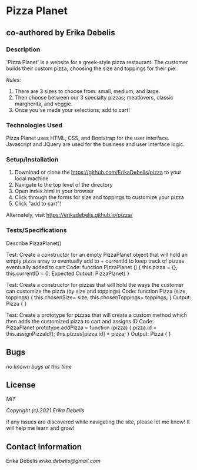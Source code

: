 # __Pizza Planet__
## co-authored by Erika Debelis

### __Description__
'Pizza Planet' is a website for a greek-style pizza restaurant. The customer builds their custom pizza; choosing the size and toppings for their pie.

_Rules:_
1. There are 3 sizes to choose from: small, medium, and large.
2. Then choose between our 3 specialty pizzas; meatlovers, classic margherita, and veggie.
3. Once you've made your selections; add to cart!

### __Technologies Used__
Pizza Planet uses HTML, CSS, and Bootstrap for the user interface. Javascript and JQuery are used for the business and user interface logic. 

### __Setup/Installation__
1. Download or clone the https://github.com/ErikaDebelis/pizza to your local machine
2. Navigate to the top level of the directory
3. Open index.html in your browser
4. Click through the forms for size and toppings to customize your pizza
5. Click "add to cart"!

Alternately, visit https://erikadebelis.github.io/pizza/

### __Tests/Specifications__

Describe PizzaPlanet()

Test: Create a constructor for an empty PizzaPlanet object that will hold an empty pizza array to eventually add to + currentId to keep track of pizzas eventually added to cart
Code: 
function PizzaPlanet () {
  this.pizza = {};
  this.currentID = 0;
Expected Output: PizzaPlanet{ } 

Test: Create a constructor for pizzas that will hold the ways the customer can customize the pizza (by size and toppings)
Code: 
function Pizza (size, toppings) {
  this.chosenSize= size;
  this.chosenToppings= toppings;
}
Output: Pizza { }

Test: Create a prototype for pizzas that will create a custom method which then adds the customized pizza to cart and assigns ID
Code: 
PizzaPlanet.prototype.addPizza = function (pizza) {
  pizza.id = this.assignPizzaId();
  this.pizzas[pizza.id] = pizza;
}
Output: Pizza { }
## Bugs

_no known bugs at this time_

## License

_MIT_

_Copyright (c) 2021 Erika Debelis_

if any issues are discovered while navigating the site, please let me know! It will help me learn and grow!

## Contact Information

Erika Debelis _erika.debelis@gmail.com_